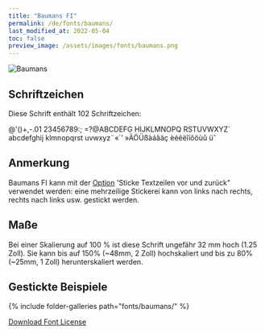 ```yaml
---
title: "Baumans FI"
permalink: /de/fonts/baumans/
last_modified_at: 2022-05-04
toc: false
preview_image: /assets/images/fonts/baumans.png
---
```

![Baumans](/assets/images/fonts/baumans.png)

## Schriftzeichen

Diese Schrift enthält 102 Schriftzeichen:

	
@'()+,-.01
23456789:;
=?@ABCDEFG
HIJKLMNOPQ
RSTUVWXYZ`
abcdefghij
klmnopqrst
uvwxyz¨«´’
»ÄÖÜßàáâäç
èéêëîïôöùû
üˆ
 
## Anmerkung

Baumans FI kann mit der [Option](https://inkstitch.org/de/docs/lettering/#optionen) 'Sticke Textzeilen vor und zurück" verwendet werden: eine mehrzeilige Stickerei kann von links nach rechts, rechts nach links usw. gestickt werden.

## Maße

Bei einer Skalierung auf 100 % ist diese Schrift ungefähr 32 mm hoch (1.25 Zoll).
Sie kann bis auf 150% (~48mm, 2 Zoll) hochskaliert und bis zu 80% (~25mm, 1 Zoll) herunterskaliert werden.

## Gestickte Beispiele

{% include folder-galleries path="fonts/baumans/" %}

[Download Font License](https://github.com/inkstitch/inkstitch/tree/main/fonts/baumans_FI/LICENSE)
